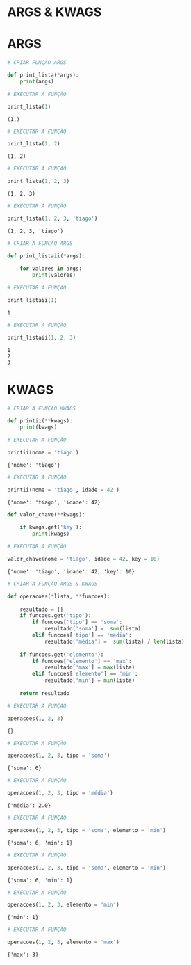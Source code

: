 
# ARGS & KWAGS


# ARGS


```python
# CRIAR FUNÇÃO ARGS

def print_lista(*args):
    print(args)
```


```python
# EXECUTAR A FUNÇÃO

print_lista(1)
```

```
(1,)

```


```python
# EXECUTAR A FUNÇÃO

print_lista(1, 2)
```

```
(1, 2)

```


```python
# EXECUTAR A FUNÇÃO

print_lista(1, 2, 3)
```

```
(1, 2, 3)

```


```python
# EXECUTAR A FUNÇÃO

print_lista(1, 2, 3, 'tiago')
```

```
(1, 2, 3, 'tiago')

```


```python
# CRIAR A FUNÇÃO ARGS

def print_listaii(*args):
    
    for valores in args:
        print(valores)
```


```python
# EXECUTAR A FUNÇÃO

print_listaii(1)
```

```
1

```


```python
# EXECUTAR A FUNÇÃO

print_listaii(1, 2, 3)
```

```
1
2
3

```


# KWAGS


```python
# CRIAR A FUNÇÃO KWAGS

def printii(**kwags):
    print(kwags)
```


```python
# EXECUTAR A FUNÇÃO

printii(nome = 'tiago')
```

```
{'nome': 'tiago'}

```


```python
# EXECUTAR A FUNÇÃO

printii(nome = 'tiago', idade = 42 )
```

```
{'nome': 'tiago', 'idade': 42}

```


```python
def valor_chave(**kwags):
    
    if kwags.get('key'):
        print(kwags)
```


```python
# EXECUTAR A FUNÇÃO

valor_chave(nome = 'tiago', idade = 42, key = 10)
```

```
{'nome': 'tiago', 'idade': 42, 'key': 10}

```


```python
# CRIAR A FUNÇÃO ARGS & KWAGS

def operacoes(*lista, **funcoes):
    
    resultado = {}
    if funcoes.get('tipo'):
        if funcoes['tipo'] == 'soma':
            resultado['soma'] =  sum(lista)
        elif funcoes['tipo'] == 'média':
            resultado['média'] =  sum(lista) / len(lista)
        
    if funcoes.get('elemento'):
        if funcoes['elemento'] == 'max':
            resultado['max'] = max(lista)
        elif funcoes['elemento'] == 'min':
            resultado['min'] = min(lista)
        
    return resultado 
```


```python
# EXECUTAR A FUNÇÃO

operacoes(1, 2, 3)
```

```
{}
```


```python
# EXECUTAR A FUNÇÃO

operacoes(1, 2, 3, tipo = 'soma')
```

```
{'soma': 6}
```


```python
# EXECUTAR A FUNÇÃO

operacoes(1, 2, 3, tipo = 'média')
```

```
{'média': 2.0}
```


```python
# EXECUTAR A FUNÇÃO

operacoes(1, 2, 3, tipo = 'soma', elemento = 'min')
```

```
{'soma': 6, 'min': 1}
```


```python
# EXECUTAR A FUNÇÃO

operacoes(1, 2, 3, tipo = 'soma', elemento = 'min')
```

```
{'soma': 6, 'min': 1}
```


```python
# EXECUTAR A FUNÇÃO

operacoes(1, 2, 3, elemento = 'min')
```

```
{'min': 1}
```


```python
# EXECUTAR A FUNÇÃO

operacoes(1, 2, 3, elemento = 'max')
```

```
{'max': 3}
```

